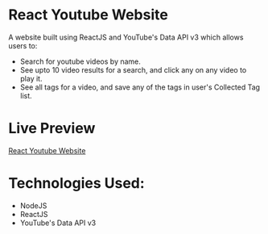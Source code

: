 # React Youtube Website

A website built using ReactJS and YouTube's Data API v3 which allows users to:

- Search for youtube videos by name.
- See upto 10 video results for a search, and click any on any video to play it.
- See all tags for a video, and save any of the tags in user's Collected Tag list.

# Live Preview
[React Youtube Website](https://react-youtube-website.herokuapp.com/)

# Technologies Used:

- NodeJS
- ReactJS
- YouTube's Data API v3 
